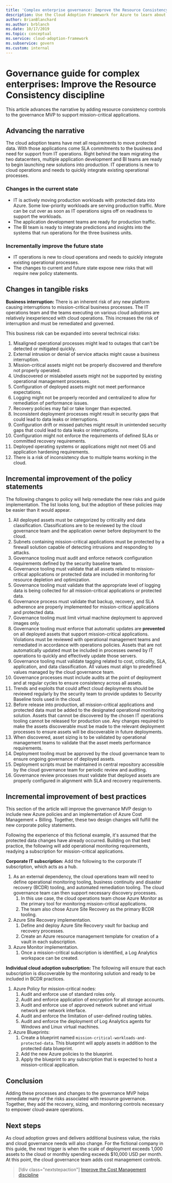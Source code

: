 ```yaml
---
title: 'Complex enterprise governance: Improve the Resource Consistency discipline'
description: Use the Cloud Adoption Framework for Azure to learn about recovery, sizing, and monitoring controls to improve governance baseline and remediate risks.
author: BrianBlanchard
ms.author: brblanch
ms.date: 10/17/2019
ms.topic: conceptual
ms.service: cloud-adoption-framework
ms.subservice: govern
ms.custom: internal
---
```


# Governance guide for complex enterprises: Improve the Resource Consistency discipline

This article advances the narrative by adding resource consistency controls to the governance MVP to support mission-critical applications.

## Advancing the narrative

The cloud adoption teams have met all requirements to move protected data. With those applications come SLA commitments to the business and need for support from IT operations. Right behind the team migrating the two datacenters, multiple application development and BI teams are ready to begin launching new solutions into production. IT operations is new to cloud operations and needs to quickly integrate existing operational processes.

### Changes in the current state

- IT is actively moving production workloads with protected data into Azure. Some low-priority workloads are serving production traffic. More can be cut over as soon as IT operations signs off on readiness to support the workloads.
- The application development teams are ready for production traffic.
- The BI team is ready to integrate predictions and insights into the systems that run operations for the three business units.

### Incrementally improve the future state

- IT operations is new to cloud operations and needs to quickly integrate existing operational processes.
- The changes to current and future state expose new risks that will require new policy statements.

## Changes in tangible risks

**Business interruption:** There is an inherent risk of any new platform causing interruptions to mission-critical business processes. The IT operations team and the teams executing on various cloud adoptions are relatively inexperienced with cloud operations. This increases the risk of interruption and must be remediated and governed.

This business risk can be expanded into several technical risks:

1. Misaligned operational processes might lead to outages that can't be detected or mitigated quickly.
1. External intrusion or denial of service attacks might cause a business interruption.
1. Mission-critical assets might not be properly discovered and therefore not properly operated.
1. Undiscovered or mislabeled assets might not be supported by existing operational management processes.
1. Configuration of deployed assets might not meet performance expectations.
1. Logging might not be properly recorded and centralized to allow for remediation of performance issues.
1. Recovery policies may fail or take longer than expected.
1. Inconsistent deployment processes might result in security gaps that could lead to data leaks or interruptions.
1. Configuration drift or missed patches might result in unintended security gaps that could lead to data leaks or interruptions.
1. Configuration might not enforce the requirements of defined SLAs or committed recovery requirements.
1. Deployed operating systems or applications might not meet OS and application hardening requirements.
1. There is a risk of inconsistency due to multiple teams working in the cloud.

## Incremental improvement of the policy statements

The following changes to policy will help remediate the new risks and guide implementation. The list looks long, but the adoption of these policies may be easier than it would appear.

1. All deployed assets must be categorized by criticality and data classification. Classifications are to be reviewed by the cloud governance team and the application owner before deployment to the cloud.
1. Subnets containing mission-critical applications must be protected by a firewall solution capable of detecting intrusions and responding to attacks.
1. Governance tooling must audit and enforce network configuration requirements defined by the security baseline team.
1. Governance tooling must validate that all assets related to mission-critical applications or protected data are included in monitoring for resource depletion and optimization.
1. Governance tooling must validate that the appropriate level of logging data is being collected for all mission-critical applications or protected data.
1. Governance process must validate that backup, recovery, and SLA adherence are properly implemented for mission-critical applications and protected data.
1. Governance tooling must limit virtual machine deployment to approved images only.
1. Governance tooling must enforce that automatic updates are **prevented** on all deployed assets that support mission-critical applications. Violations must be reviewed with operational management teams and remediated in accordance with operations policies. Assets that are not automatically updated must be included in processes owned by IT operations to quickly and effectively update those servers.
1. Governance tooling must validate tagging related to cost, criticality, SLA, application, and data classification. All values must align to predefined values managed by the cloud governance team.
1. Governance processes must include audits at the point of deployment and at regular cycles to ensure consistency across all assets.
1. Trends and exploits that could affect cloud deployments should be reviewed regularly by the security team to provide updates to Security Baseline tools used in the cloud.
1. Before release into production, all mission-critical applications and protected data must be added to the designated operational monitoring solution. Assets that cannot be discovered by the chosen IT operations tooling cannot be released for production use. Any changes required to make the assets discoverable must be made to the relevant deployment processes to ensure assets will be discoverable in future deployments.
1. When discovered, asset sizing is to be validated by operational management teams to validate that the asset meets performance requirements.
1. Deployment tooling must be approved by the cloud governance team to ensure ongoing governance of deployed assets.
1. Deployment scripts must be maintained in central repository accessible by the cloud governance team for periodic review and auditing.
1. Governance review processes must validate that deployed assets are properly configured in alignment with SLA and recovery requirements.

## Incremental improvement of best practices

This section of the article will improve the governance MVP design to include new Azure policies and an implementation of Azure Cost Management + Billing. Together, these two design changes will fulfill the new corporate policy statements.

Following the experience of this fictional example, it's assumed that the protected data changes have already occurred. Building on that best practice, the following will add operational monitoring requirements, readying a subscription for mission-critical applications.

**Corporate IT subscription:** Add the following to the corporate IT subscription, which acts as a hub.

1. As an external dependency, the cloud operations team will need to define operational monitoring tooling, business continuity and disaster recovery (BCDR) tooling, and automated remediation tooling. The cloud governance team can then support necessary discovery processes.
    1. In this use case, the cloud operations team chose Azure Monitor as the primary tool for monitoring mission-critical applications.
    1. The team also chose Azure Site Recovery as the primary BCDR tooling.
1. Azure Site Recovery implementation.
    1. Define and deploy Azure Site Recovery vault for backup and recovery processes.
    1. Create an Azure resource management template for creation of a vault in each subscription.
1. Azure Monitor implementation.
    1. Once a mission-critical subscription is identified, a Log Analytics workspace can be created.

**Individual cloud adoption subscription:** The following will ensure that each subscription is discoverable by the monitoring solution and ready to be included in BCDR practices.

1. Azure Policy for mission-critical nodes:
    1. Audit and enforce use of standard roles only.
    1. Audit and enforce application of encryption for all storage accounts.
    1. Audit and enforce use of approved network subnet and virtual network per network interface.
    1. Audit and enforce the limitation of user-defined routing tables.
    1. Audit and enforce the deployment of Log Analytics agents for Windows and Linux virtual machines.
1. Azure Blueprints:
    1. Create a blueprint named `mission-critical-workloads-and-protected-data`. This blueprint will apply assets in addition to the protected data blueprint.
    1. Add the new Azure policies to the blueprint.
    1. Apply the blueprint to any subscription that is expected to host a mission-critical application.

## Conclusion

Adding these processes and changes to the governance MVP helps remediate many of the risks associated with resource governance. Together, they add the recovery, sizing, and monitoring controls necessary to empower cloud-aware operations.

## Next steps

As cloud adoption grows and delivers additional business value, the risks and cloud governance needs will also change. For the fictional company in this guide, the next trigger is when the scale of deployment exceeds 1,000 assets to the cloud or monthly spending exceeds $10,000 USD per month. At this point, the cloud governance team adds cost management controls.

> [!div class="nextstepaction"]
> [Improve the Cost Management discipline](./cost-management-improvement.md)

